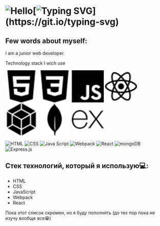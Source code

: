 
# ![Hello](https://media.giphy.com/media/a74pSGN7wvT7a/giphy.gif)[![Typing SVG](https://readme-typing-svg.herokuapp.com?font=Fira+Code&size=30&pause=1000&width=435&lines=%2Cmy+name+is+Vladimir!)](https://git.io/typing-svg)

## Few words about myself:

I am a junior web developer.

Technology stack I wich use

<div>
  <img src="./images/html5.svg" alt="HTML" width="100" />
  <img src="./images/css3.svg" alt="CSS" width="100" />
  <img src="./images/javascript.svg" alt="JS" width="100" />
  <img src="./images/react.svg" alt="React" width="100" />
  <img src="./images/webpack.svg" alt="Webpack" width="100" />
  <img src="./images/mongodb.svg" alt="MongoDB" width="100" />
  <img src="./images/express.svg" alt="Express.js" width="100" />
</div>


![HTML]()
![CSS]()
![Java Script]()
![Webpack]()
![React]()
![mongoDB]()
![Express.js]()

## Стек технологий, который я использую💻:

* HTML
* CSS
* JavaScript
* Webpack
* React

Пока этот список скромен, но я буду пополнять (до тех пор пока не изучу вообще все😁)







  
